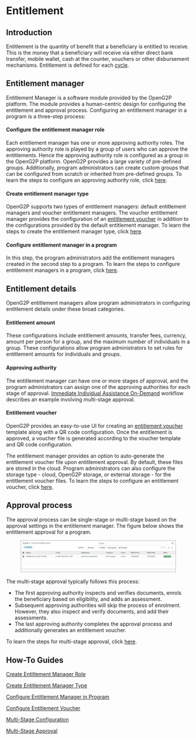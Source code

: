 # Entitlement

## Introduction

Entitlement is the quantity of benefit that a beneficiary is entitled to receive. This is the money that a beneficiary will receive via either direct bank transfer, mobile wallet, cash at the counter, vouchers or other disbursement mechanisms. Entitlement is defined for each [cycle](disbursement-cycles.md).

## Entitlement manager

Entitlement Manager is a software module provided by the OpenG2P platform. The module provides a human-centric design for configuring the entitlement and approval process. Configuring an entitlement manager in a program is a three-step process:

#### Configure the entitlement manager role

Each entitlement manager has one or more approving authority roles. The approving authority role is played by a group of users who can approve the entitlements. Hence the approving authority role is configured as a group in the OpenG2P platform. OpenG2P provides a large variety of pre-defined groups. Additionally, program administrators can create custom groups that can be configured from scratch or inherited from pre-defined groups. To learn the steps to configure an approving authority role, click [here](../guides/user-guides/create-entitlement-manager-role.md).

#### Create entitlement manager type

OpenG2P supports two types of entitlement managers: default entitlement managers and voucher entitlement managers. The voucher entitlement manager provides the configuration of an [entitlement voucher](../eligibility-and-enrolment/accounting/voucher.md) in addition to the configurations provided by the default entitlement manager. To learn the steps to create the entitlement manager type, click [here](../guides/user-guides/create-entitlement-manager-type.md).

#### Configure entitlement manager in a program

In this step, the program administrators add the entitlement managers created in the second step to a program. To learn the steps to configure entitlement managers in a program, click [here](broken-reference).

## Entitlement details

OpenG2P entitlement managers allow program administrators in configuring entitlement details under these broad categories.&#x20;

#### Entitlement amount

These configurations include entitlement amounts, transfer fees, currency, amount per person for a group, and the maximum number of individuals in a group. These configurations allow program administrators to set rules for entitlement amounts for individuals and groups.

#### Approving authority

The entitlement manager can have one or more stages of approval, and the program administrators can assign one of the approving authorities for each stage of approval. [Immediate Individual Assistance On-Demand](../workflows/on-demand-assistance.md) workflow describes an example involving multi-stage approval.

#### Entitlement voucher

OpenG2P provides an easy-to-use UI for creating an [entitlement voucher](../eligibility-and-enrolment/accounting/voucher.md) template along with a QR code configuration. Once the entitlement is approved, a voucher file is generated according to the voucher template and QR code configuration.

The entitlement manager provides an option to auto-generate the entitlement voucher file upon entitlement approval. By default, these files are stored in the cloud. Program administrators can also configure the storage type - cloud, OpenG2P storage, or external storage - for the entitlement voucher files. To learn the steps to configure an entitlement voucher, click [here](../guides/user-guides/configure-entitlement-voucher.md).

## Approval process

The approval process can be single-stage or multi-stage based on the approval settings in the entitlement manager. The figure below shows the entitlement approval for a program.

<figure><img src="../.gitbook/assets/approval-process.png" alt=""><figcaption></figcaption></figure>

The multi-stage approval typically follows this process:

* The first approving authority inspects and verifies documents, enrols the beneficiary based on eligibility, and adds an assessment.
* Subsequent approving authorities will skip the process of enrolment. However, they also inspect and verify documents, and add their assessments.
* The last approving authority completes the approval process and additionally generates an entitlement voucher.

To learn the steps for multi-stage approval, click [here](../guides/user-guides/multi-stage-approval.md).

## How-To Guides

[Create Entitlement Manager Role](../guides/user-guides/create-entitlement-manager-role.md)

[Create Entitlement Manager Type](../guides/user-guides/create-entitlement-manager-type.md)&#x20;

[Configure Entitlement Manager in Program](broken-reference)

[Configure Entitlement Voucher](../guides/user-guides/configure-entitlement-voucher.md)

[Multi-Stage Configuration](../guides/user-guides/multi-stage-configuration.md)

[Multi-Stage Approval](../guides/user-guides/multi-stage-approval.md)

